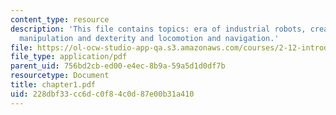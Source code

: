 ```yaml
---
content_type: resource
description: 'This file contains topics: era of industrial robots, creation of robotics,
  manipulation and dexterity and locomotion and navigation.'
file: https://ol-ocw-studio-app-qa.s3.amazonaws.com/courses/2-12-introduction-to-robotics-fall-2005/228dbf33cc6dc0f84c0d87e00b31a410_chapter1.pdf
file_type: application/pdf
parent_uid: 756bd2cb-ed00-e4ec-8b9a-59a5d1d0df7b
resourcetype: Document
title: chapter1.pdf
uid: 228dbf33-cc6d-c0f8-4c0d-87e00b31a410
---
```

